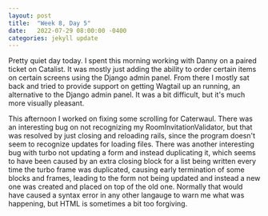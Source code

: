 ```yaml
---
layout: post
title:  "Week 8, Day 5"
date:   2022-07-29 08:00:00 -0400
categories: jekyll update
---
```


Pretty quiet day today. I spent this morning working with Danny on a paired ticket on Catalist. It was mostly just adding the ability to order certain items on certain screens using the Django admin panel. From there I mostly sat back and tried to provide support on getting Wagtail up an running, an alternative to the Django admin panel. It was a bit difficult, but it's much more visually pleasant.

This afternoon I worked on fixing some scrolling for Caterwaul. There was an interesting bug on not recognizing my RoomInvitationValidator, but that was resolved by just closing and reloading rails, since the program doesn't seem to recognize updates for loading files. There was another interesting bug with turbo not updating a form and instead duplicating it, which seems to have been caused by an extra closing block for a list being written every time the turbo frame was duplicated, causing early termination of some blocks and frames, leading to the form not being updated and instead a new one was created and placed on top of the old one. Normally that would have caused a syntax error in any other langauge to warn me what was happening, but HTML is sometimes a bit too forgiving.